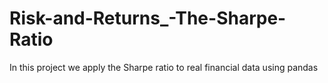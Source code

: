 # Risk-and-Returns_-The-Sharpe-Ratio
In this project we apply the Sharpe ratio to real financial data using pandas
